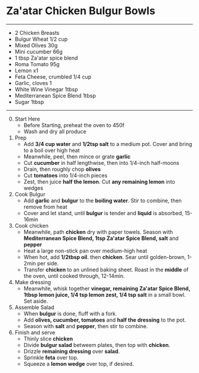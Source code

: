 # Za'atar Chicken Bulgur Bowls 

---
- 2 Chicken Breasts
- Bulgur Wheat 1/2 cup  
- Mixed Olives 30g
- Mini cucumber 66g
- 1 tbsp Za'atar spice blend
- Roma Tomato 95g
- Lemon x1
- Feta Cheese, crumbled 1/4 cup
- Garlic, cloves 1
- White Wine Vinegar 1tbsp  
- Mediterranean Spice Blend 1tbsp
- Sugar 1tbsp
---
0. Start Here
	- Before Starting, preheat the oven to 450f
	- Wash and dry all produce
1. Prep
	- Add **3/4 cup water** and **1/2tsp salt** to a medium pot. Cover and bring to a boil over high heat
	- Meanwhile, peel, then mince or grate **garlic**
	- Cut **cucumber** in half lengthwise, then into 1/4-inch half-moons
	- Drain, then roughly chop **olives**
	- Cut **tomatoes** into 1/4-inch pieces
	- Zest, then juice **half the lemon**. Cut **any remaining lemon** into wedges
2. Cook Bulgur
	- Add **garlic** and **bulgur** to the **boiling water**. Stir to combine, then remove from heat
	- Cover and let stand, until **bulgur** is tender and **liquid** is absorbed, 15-16min
3. Cook chicken
	- Meanwhile, path **chicken** dry with paper towels. Season with **Mediterranean Spice Blend, 1tsp Za'atar Spice Blend, salt** and **pepper**
	- Heat a large non-stick pan over medium-high heat
	- When hot, add **1/2tbsp oil**. then **chicken**. Sear until golden-brown, 1-2min per side.
	- Transfer **chicken** to an unlined baking sheet. Roast in the **middle** of the oven, until cooked through, 12-14min.
4. Make dressing
	- Meanwhile, whisk together **vinegar, remaining Za'atar Spice Blend, 1tbsp lemon juice, 1/4 tsp lemon zest, 1/4 tsp salt** in a small bowl. Set aside.
5. Assemble Salad
	- When **bulgur** is done, fluff with a fork. 
	- Add **olives, cucumber, tomatoes** and **half the dressing** to the pot.
	- Season with **salt** and **pepper**, then stir to combine.
6. Finish and serve
	- Thinly slice **chicken**
	- Divide **bulgur salad** betweem plates, then top with **chicken**.
	- Drizzle **remaining dressing** over **salad**.
	- Sprinkle **feta** over top.
	- Squeeze a **lemon wedge** over top, if desired.